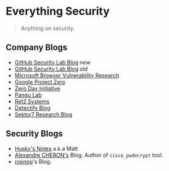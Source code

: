# Everything Security
> Anything on security.

## Company Blogs

- [GitHub Security Lab Blog](https://github.blog/tag/github-security-lab/) *new*
- [GitHub Security Lab Blog](https://securitylab.github.com/) *old*
- [Microsoft Browser Vulnerability Research](https://microsoftedge.github.io/edgevr/)
- [Google Project Zero](https://googleprojectzero.blogspot.com/)
- [Zero Day Initiative](https://www.zerodayinitiative.com/blog)
- [Pangu Lab](https://www.pangulab.cn/en/)
- [Ret2 Systems](https://blog.ret2.io/)
- [Detectify Blog](https://blog.detectify.com/)
- [Sektor7 Research Blog](https://blog.sektor7.net/#!index.md)

## Security Blogs

- [Husky's Notes](https://notes.huskyhacks.dev/) a.k.a Matt
- [Alexandre CHERON's](https://axcheron.github.io/) Blog. Author of `cisco_pwdecrypt` tool.
- [ropnop](https://blog.ropnop.com/)'s Blog.
